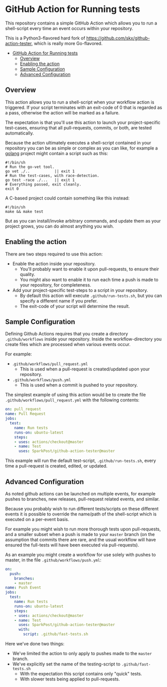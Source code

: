 
# GitHub Action for Running tests

This repository contains a simple GitHub Action which allows you to run a shell-script every time an event occurs within your repository.

This is a Python3-flavored hard fork of https://github.com/skx/github-action-tester, which is really more Go-flavored.

* [GitHub Action for Running tests](#github-action-for-running-tests)
  * [Overview](#overview)
  * [Enabling the action](#enabling-the-action)
  * [Sample Configuration](#sample-configuration)
  * [Advanced Configuration](#advanced-configuration)


## Overview

This action allows you to run a shell-script when your workflow action is triggered.  If your script terminates with an exit-code of 0 that is regarded as a pass, otherwise the action will be marked as a failure.

The expectation is that you'll use this action to launch your project-specific test-cases, ensuring that all pull-requests, commits, or both, are tested automatically.

Because the action ultimately executes a shell-script contained in your repository you can be as simple or complex as you can like, for example a [golang](https://golang.org/) project might contain a script such as this:

    #!/bin/sh
    # Run the go-vet tool.
    go vet ./..           || exit 1
    # Run the test-cases, with race-detection.
    go test -race ./...   || exit 1
    # Everything passed, exit cleanly.
    exit 0

A C-based project could contain something like this instead:

    #!/bin/sh
    make && make test

But as you can install/invoke arbitrary commands, and update them as your project grows, you can do almost anything you wish.



## Enabling the action

There are two steps required to use this action:

* Enable the action inside your repository.
  * You'll probably want to enable it upon pull-requests, to ensure their quality.
  * You might also want to enable it to run each time a push is made to your repository, for completeness.
* Add your project-specific test-steps to a script in your repository.
  * By default this action will execute `.github/run-tests.sh`, but you can specify a different name if you prefer.
  * The exit-code of your script will determine the result.



## Sample Configuration

Defining Github Actions requires that you create a directory `.github/workflows` inside your repository.  Inside the workflow-directory you create files which are processed when various events occur.

For example:

* .`github/workflows/pull_request.yml`
  * This is used when a pull-request is created/updated upon your repository.
* `.github/workflows/push.yml`
  * This is used when a commit is pushed to your repository.

The simplest example of using this action would be to create the file `.github/workflows/pull_request.yml` with the following contents:

```yml
on: pull_request
name: Pull Request
jobs:
  test:
    name: Run tests
    runs-on: ubuntu-latest
    steps:
    - uses: actions/checkout@master
    - name: Test
      uses: SparkPost/github-action-tester@master
```

This example will run the default test-script, `.github/run-tests.sh`, every time a pull-request is created, edited, or updated.



## Advanced Configuration

As noted github actions can be launched on multiple events, for example pushes to branches, new releases, pull-request related events, and similar.

Because you probably wish to run different tests/scripts on these different events it is possible to override the name/path of the shell-script which is executed on a per-event basis.

For example you might wish to run more thorough tests upon pull-requests, and a smaller subset when a push is made to your `master` branch (on the assumption that commits there are rare, and the usual workflow will have ensured the full-tests will have been executed via pull-requests).

As an example you might create a workflow for use solely with pushes to master, in the file `.github/workflows/push.yml`:

```yml
on:
  push:
    branches:
    - master
name: Push Event
jobs:
  test:
    name: Run tests
    runs-on: ubuntu-latest
    steps:
    - uses: actions/checkout@master
    - name: Test
      uses: SparkPost/github-action-tester@master
      with:
        script: .github/fast-tests.sh
```

Here we've done two things:

* We've limited the action to only apply to pushes made to the `master` branch.
* We've explicitly set the name of the testing-script to `.github/fast-tests.sh`
  * With the expectation this script contains only "quick" tests.
  * With slower tests being applied to pull-requests.
